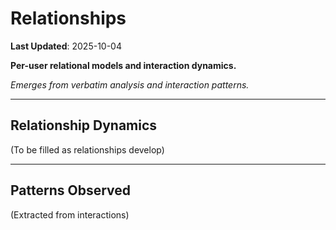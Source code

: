 # Relationships

**Last Updated**: 2025-10-04

**Per-user relational models and interaction dynamics.**

*Emerges from verbatim analysis and interaction patterns.*

---

## Relationship Dynamics

(To be filled as relationships develop)

---

## Patterns Observed

(Extracted from interactions)
